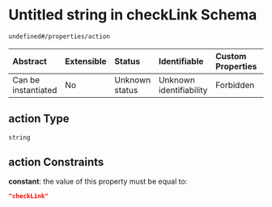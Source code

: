 # Untitled string in checkLink Schema

```txt
undefined#/properties/action
```



| Abstract            | Extensible | Status         | Identifiable            | Custom Properties | Additional Properties | Access Restrictions | Defined In                                                                     |
| :------------------ | :--------- | :------------- | :---------------------- | :---------------- | :-------------------- | :------------------ | :----------------------------------------------------------------------------- |
| Can be instantiated | No         | Unknown status | Unknown identifiability | Forbidden         | Allowed               | none                | [checkLink\_v1.schema.json\*](checkLink_v1.schema.json "open original schema") |

## action Type

`string`

## action Constraints

**constant**: the value of this property must be equal to:

```json
"checkLink"
```
